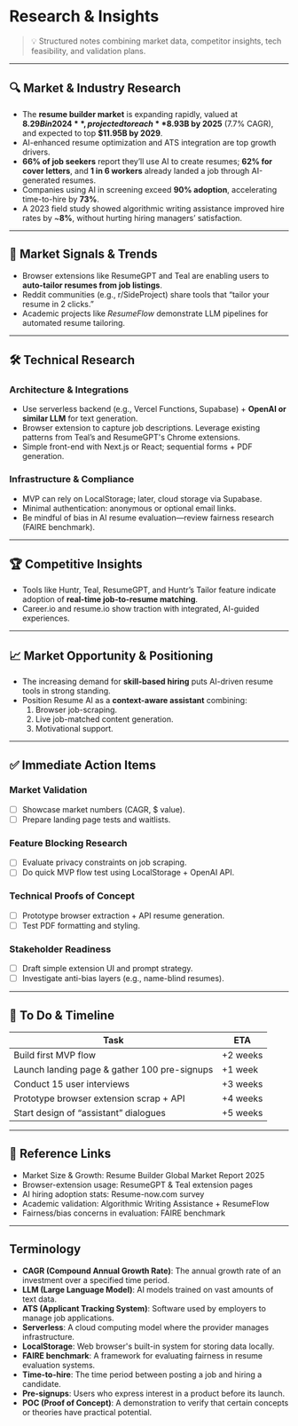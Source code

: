 # Research & Insights

> 💡 Structured notes combining market data, competitor insights, tech feasibility, and validation plans.

---

## 🔍 Market & Industry Research

- The **resume builder market** is expanding rapidly, valued at **$8.29B in 2024**, projected to reach **$8.93B by 2025** (7.7% CAGR), and expected to top **$11.95B by 2029**.
- AI-enhanced resume optimization and ATS integration are top growth drivers.
- **66% of job seekers** report they’ll use AI to create resumes; **62% for cover letters**, and **1 in 6 workers** already landed a job through AI-generated resumes.
- Companies using AI in screening exceed **90% adoption**, accelerating time-to-hire by **73%**.
- A 2023 field study showed algorithmic writing assistance improved hire rates by ~**8%**, without hurting hiring managers’ satisfaction.

---

## 🧭 Market Signals & Trends

- Browser extensions like ResumeGPT and Teal are enabling users to **auto-tailor resumes from job listings**.
- Reddit communities (e.g., r/SideProject) share tools that “tailor your resume in 2 clicks.”
- Academic projects like *ResumeFlow* demonstrate LLM pipelines for automated resume tailoring.

---

## 🛠️ Technical Research

### Architecture & Integrations
- Use serverless backend (e.g., Vercel Functions, Supabase) + **OpenAI or similar LLM** for text generation.
- Browser extension to capture job descriptions. Leverage existing patterns from Teal’s and ResumeGPT's Chrome extensions.
- Simple front-end with Next.js or React; sequential forms + PDF generation.

### Infrastructure & Compliance
- MVP can rely on LocalStorage; later, cloud storage via Supabase.
- Minimal authentication: anonymous or optional email links.
- Be mindful of bias in AI resume evaluation—review fairness research (FAIRE benchmark).

---

## 🏆 Competitive Insights

- Tools like Huntr, Teal, ResumeGPT, and Huntr’s Tailor feature indicate adoption of **real-time job-to-resume matching**.
- Career.io and resume.io show traction with integrated, AI-guided experiences.

---

## 📈 Market Opportunity & Positioning

- The increasing demand for **skill-based hiring** puts AI-driven resume tools in strong standing.
- Position Resume AI as a **context-aware assistant** combining:
  1. Browser job-scraping.
  2. Live job-matched content generation.
  3. Motivational support.

---

## ✅ Immediate Action Items

### Market Validation
- [ ] Showcase market numbers (CAGR, $ value).
- [ ] Prepare landing page tests and waitlists.

### Feature Blocking Research
- [ ] Evaluate privacy constraints on job scraping.
- [ ] Do quick MVP flow test using LocalStorage + OpenAI API.

### Technical Proofs of Concept
- [ ] Prototype browser extraction + API resume generation.
- [ ] Test PDF formatting and styling.

### Stakeholder Readiness
- [ ] Draft simple extension UI and prompt strategy.
- [ ] Investigate anti-bias layers (e.g., name-blind resumes).

---

## 📅 To Do & Timeline

| Task                                       | ETA       |
|--------------------------------------------|-----------|
| Build first MVP flow                       | +2 weeks  |
| Launch landing page & gather 100 pre-signups | +1 week   |
| Conduct 15 user interviews                 | +3 weeks  |
| Prototype browser extension scrap + API    | +4 weeks  |
| Start design of “assistant” dialogues      | +5 weeks  |

---

## 🔗 Reference Links

- Market Size & Growth: Resume Builder Global Market Report 2025
- Browser-extension usage: ResumeGPT & Teal extension pages
- AI hiring adoption stats: Resume-now.com survey
- Academic validation: Algorithmic Writing Assistance + ResumeFlow
- Fairness/bias concerns in evaluation: FAIRE benchmark

---

## Terminology

- **CAGR (Compound Annual Growth Rate)**: The annual growth rate of an investment over a specified time period.
- **LLM (Large Language Model)**: AI models trained on vast amounts of text data.
- **ATS (Applicant Tracking System)**: Software used by employers to manage job applications.
- **Serverless**: A cloud computing model where the provider manages infrastructure.
- **LocalStorage**: Web browser's built-in system for storing data locally.
- **FAIRE benchmark**: A framework for evaluating fairness in resume evaluation systems.
- **Time-to-hire**: The time period between posting a job and hiring a candidate.
- **Pre-signups**: Users who express interest in a product before its launch.
- **POC (Proof of Concept)**: A demonstration to verify that certain concepts or theories have practical potential.